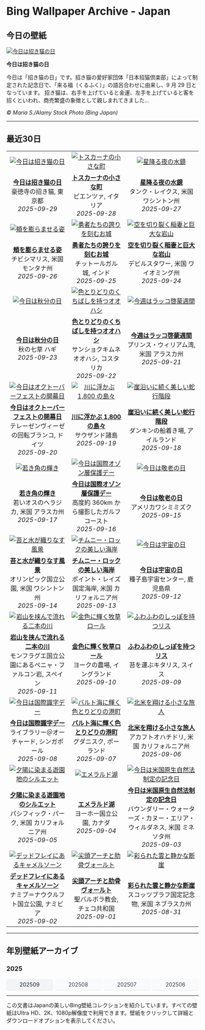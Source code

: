 # Bing Wallpaper Archive - Japan

## 今日の壁紙

[![今日は招き猫の日](https://www.bing.com/th?id=OHR.ManekiNeko_JA-JP6063646197_UHD.jpg&pid=hp&w=2560)](https://bing.codexun.com/jp/detail/20250929)

**今日は招き猫の日**

今日は「招き猫の日」です。招き猫の愛好家団体「日本招猫倶楽部」によって制定された記念日で、「来る福（くるふく）」の語呂合わせに由来し、9 月 29 日となっています。 招き猫は、右手を上げていると金運、左手を上げていると客を招くといわれ、商売繁盛の象徴として親しまれてきました…

*© Maria S./Alamy Stock Photo (Bing Japan)*

---

## 最近30日

| | | |
|:---:|:---:|:---:|
| [![今日は招き猫の日](https://www.bing.com/th?id=OHR.ManekiNeko_JA-JP6063646197_UHD.jpg&pid=hp&w=2560)](https://bing.codexun.com/jp/detail/20250929) | [![トスカーナの小さな町](https://www.bing.com/th?id=OHR.PienzaItaly_JA-JP1964382138_UHD.jpg&pid=hp&w=2560)](https://bing.codexun.com/jp/detail/20250928) | [![星降る夜の水鏡](https://www.bing.com/th?id=OHR.TankLakes_JA-JP1667519475_UHD.jpg&pid=hp&w=2560)](https://bing.codexun.com/jp/detail/20250927) | 
| **[今日は招き猫の日](https://bing.codexun.com/jp/detail/20250929)**<br>豪徳寺の招き猫, 東京都<br>*2025-09-29* | **[トスカーナの小さな町](https://bing.codexun.com/jp/detail/20250928)**<br>ピエンツァ, イタリア<br>*2025-09-28* | **[星降る夜の水鏡](https://bing.codexun.com/jp/detail/20250927)**<br>タンク・レイクス, 米国 ワシントン州<br>*2025-09-27* | 
| [![頬を膨らませる姿](https://www.bing.com/th?id=OHR.AutumnChipmunk_JA-JP1455684810_UHD.jpg&pid=hp&w=2560)](https://bing.codexun.com/jp/detail/20250926) | [![勇者たちの誇りを刻むお城](https://www.bing.com/th?id=OHR.FortChittorgarh_JA-JP1975287268_UHD.jpg&pid=hp&w=2560)](https://bing.codexun.com/jp/detail/20250925) | [![空を切り裂く稲妻と巨大な岩山](https://www.bing.com/th?id=OHR.BearLodge_JA-JP0426816004_UHD.jpg&pid=hp&w=2560)](https://bing.codexun.com/jp/detail/20250924) | 
| **[頬を膨らませる姿](https://bing.codexun.com/jp/detail/20250926)**<br>チビシマリス, 米国 モンタナ州<br>*2025-09-26* | **[勇者たちの誇りを刻むお城](https://bing.codexun.com/jp/detail/20250925)**<br>チットールガル城, インド<br>*2025-09-25* | **[空を切り裂く稲妻と巨大な岩山](https://bing.codexun.com/jp/detail/20250924)**<br>デビルスタワー, 米国 ワイオミング州<br>*2025-09-24* | 
| [![今日は秋分の日](https://www.bing.com/th?id=OHR.AutumnEquinox2025_JA-JP9152081751_UHD.jpg&pid=hp&w=2560)](https://bing.codexun.com/jp/detail/20250923) | [![色とりどりのくちばしを持つオオハシ](https://www.bing.com/th?id=OHR.ToucanForest_JA-JP8804759807_UHD.jpg&pid=hp&w=2560)](https://bing.codexun.com/jp/detail/20250922) | [![今週はラッコ啓蒙週間](https://www.bing.com/th?id=OHR.IceOtters_JA-JP8317371641_UHD.jpg&pid=hp&w=2560)](https://bing.codexun.com/jp/detail/20250921) | 
| **[今日は秋分の日](https://bing.codexun.com/jp/detail/20250923)**<br>秋の七草 ハギ<br>*2025-09-23* | **[色とりどりのくちばしを持つオオハシ](https://bing.codexun.com/jp/detail/20250922)**<br>サンショクキムネオオハシ, コスタリカ<br>*2025-09-22* | **[今週はラッコ啓蒙週間](https://bing.codexun.com/jp/detail/20250921)**<br>プリンス・ウィリアム湾, 米国 アラスカ州<br>*2025-09-21* | 
| [![今日はオクトーバーフェストの開幕日](https://www.bing.com/th?id=OHR.OktoberfestSwing_JA-JP7932270954_UHD.jpg&pid=hp&w=2560)](https://bing.codexun.com/jp/detail/20250920) | [![川に浮かぶ 1,800 の島々](https://www.bing.com/th?id=OHR.ThousandIslands_JA-JP7633482914_UHD.jpg&pid=hp&w=2560)](https://bing.codexun.com/jp/detail/20250919) | [![崖沿いに続く美しい蛇行階段](https://www.bing.com/th?id=OHR.DunquinIreland_JA-JP7345541610_UHD.jpg&pid=hp&w=2560)](https://bing.codexun.com/jp/detail/20250918) | 
| **[今日はオクトーバーフェストの開幕日](https://bing.codexun.com/jp/detail/20250920)**<br>テレーゼンヴィーゼの回転ブランコ, ドイツ<br>*2025-09-20* | **[川に浮かぶ 1,800 の島々](https://bing.codexun.com/jp/detail/20250919)**<br>サウザンド諸島<br>*2025-09-19* | **[崖沿いに続く美しい蛇行階段](https://bing.codexun.com/jp/detail/20250918)**<br>ダンキンの船着き場, アイルランド<br>*2025-09-18* | 
| [![若き角の輝き](https://www.bing.com/th?id=OHR.YoungMoose_JA-JP2388659996_UHD.jpg&pid=hp&w=2560)](https://bing.codexun.com/jp/detail/20250917) | [![今日は国際オゾン層保護デー](https://www.bing.com/th?id=OHR.OzoneEarth_JA-JP1432094253_UHD.jpg&pid=hp&w=2560)](https://bing.codexun.com/jp/detail/20250916) | [![今日は敬老の日](https://www.bing.com/th?id=OHR.AgedDay2025_JA-JP9424136979_UHD.jpg&pid=hp&w=2560)](https://bing.codexun.com/jp/detail/20250915) | 
| **[若き角の輝き](https://bing.codexun.com/jp/detail/20250917)**<br>若いオスのヘラジカ, 米国 アラスカ州<br>*2025-09-17* | **[今日は国際オゾン層保護デー](https://bing.codexun.com/jp/detail/20250916)**<br>高度約 360km から撮影したガルフコースト<br>*2025-09-16* | **[今日は敬老の日](https://bing.codexun.com/jp/detail/20250915)**<br>アメリカワシミミズク<br>*2025-09-15* | 
| [![苔と水が織りなす風景](https://www.bing.com/th?id=OHR.HohWaterfall_JA-JP8707934931_UHD.jpg&pid=hp&w=2560)](https://bing.codexun.com/jp/detail/20250914) | [![チムニー・ロックの美しい海岸](https://www.bing.com/th?id=OHR.PointReyesSeashore_JA-JP7685899201_UHD.jpg&pid=hp&w=2560)](https://bing.codexun.com/jp/detail/20250913) | [![今日は宇宙の日](https://www.bing.com/th?id=OHR.SpaceDay2025_JA-JP8112086826_UHD.jpg&pid=hp&w=2560)](https://bing.codexun.com/jp/detail/20250912) | 
| **[苔と水が織りなす風景](https://bing.codexun.com/jp/detail/20250914)**<br>オリンピック国立公園, 米国 ワシントン州<br>*2025-09-14* | **[チムニー・ロックの美しい海岸](https://bing.codexun.com/jp/detail/20250913)**<br>ポイント・レイズ国定海岸, 米国 カリフォルニア州<br>*2025-09-13* | **[今日は宇宙の日](https://bing.codexun.com/jp/detail/20250912)**<br>種子島宇宙センター, 鹿児島県<br>*2025-09-12* | 
| [![岩山を挟んで流れる二本の川](https://www.bing.com/th?id=OHR.ExtremaduraJamon_JA-JP6016561282_UHD.jpg&pid=hp&w=2560)](https://bing.codexun.com/jp/detail/20250911) | [![金色に輝く牧草ロール](https://www.bing.com/th?id=OHR.YorkshireHay_JA-JP4491584308_UHD.jpg&pid=hp&w=2560)](https://bing.codexun.com/jp/detail/20250910) | [![ふわふわのしっぽを持つリス](https://www.bing.com/th?id=OHR.SwissSquirrel_JA-JP3789357030_UHD.jpg&pid=hp&w=2560)](https://bing.codexun.com/jp/detail/20250909) | 
| **[岩山を挟んで流れる二本の川](https://bing.codexun.com/jp/detail/20250911)**<br>モンフラグエ国立公園にあるペニャ・ファルコン岩, スペイン<br>*2025-09-11* | **[金色に輝く牧草ロール](https://bing.codexun.com/jp/detail/20250910)**<br>ヨークの農場, イングランド<br>*2025-09-10* | **[ふわふわのしっぽを持つリス](https://bing.codexun.com/jp/detail/20250909)**<br>苔を運ぶキタリス, スイス<br>*2025-09-09* | 
| [![今日は国際識字デー](https://www.bing.com/th?id=OHR.OrchardLibrary_JA-JP1251489199_UHD.jpg&pid=hp&w=2560)](https://bing.codexun.com/jp/detail/20250908) | [![バルト海に輝く色とりどりの港町](https://www.bing.com/th?id=OHR.BlueGdansk_JA-JP0907344323_UHD.jpg&pid=hp&w=2560)](https://bing.codexun.com/jp/detail/20250907) | [![北米を翔ける小さな旅人](https://www.bing.com/th?id=OHR.RufousHummer_JA-JP7090993703_UHD.jpg&pid=hp&w=2560)](https://bing.codexun.com/jp/detail/20250906) | 
| **[今日は国際識字デー](https://bing.codexun.com/jp/detail/20250908)**<br>ライブラリー＠オーチャード, シンガポール<br>*2025-09-08* | **[バルト海に輝く色とりどりの港町](https://bing.codexun.com/jp/detail/20250907)**<br>グダニスク, ポーランド<br>*2025-09-07* | **[北米を翔ける小さな旅人](https://bing.codexun.com/jp/detail/20250906)**<br>アカフトオハチドリ, 米国 カリフォルニア州<br>*2025-09-06* | 
| [![夕陽に染まる遊園地のシルエット](https://www.bing.com/th?id=OHR.SunsetPier_JA-JP6277978338_UHD.jpg&pid=hp&w=2560)](https://bing.codexun.com/jp/detail/20250905) | [![エメラルド湖](https://www.bing.com/th?id=OHR.YohoNP_JA-JP5965096200_UHD.jpg&pid=hp&w=2560)](https://bing.codexun.com/jp/detail/20250904) | [![今日は米国原生自然法制定の記念日](https://www.bing.com/th?id=OHR.MinnesotaWaters_JA-JP5876109313_UHD.jpg&pid=hp&w=2560)](https://bing.codexun.com/jp/detail/20250903) | 
| **[夕陽に染まる遊園地のシルエット](https://bing.codexun.com/jp/detail/20250905)**<br>パシフィック・パーク, 米国 カリフォルニア州<br>*2025-09-05* | **[エメラルド湖](https://bing.codexun.com/jp/detail/20250904)**<br>ヨーホー国立公園, カナダ<br>*2025-09-04* | **[今日は米国原生自然法制定の記念日](https://bing.codexun.com/jp/detail/20250903)**<br>バウンダリー・ウォーターズ・カヌー・エリア・ウィルダネス, 米国 ミネソタ州<br>*2025-09-03* | 
| [![デッドフレイにあるキャメルソーン](https://www.bing.com/th?id=OHR.DeadvleiTrees_JA-JP5847596989_UHD.jpg&pid=hp&w=2560)](https://bing.codexun.com/jp/detail/20250902) | [![尖頭アーチと肋骨ヴォールト](https://www.bing.com/th?id=OHR.SaintBarbaras_JA-JP5804029970_UHD.jpg&pid=hp&w=2560)](https://bing.codexun.com/jp/detail/20250901) | [![彩られた雲と静かな断崖](https://www.bing.com/th?id=OHR.ScottsBluff_JA-JP5785584590_UHD.jpg&pid=hp&w=2560)](https://bing.codexun.com/jp/detail/20250831) | 
| **[デッドフレイにあるキャメルソーン](https://bing.codexun.com/jp/detail/20250902)**<br>ナミブ＝ナウクルフト国立公園, ナミビア<br>*2025-09-02* | **[尖頭アーチと肋骨ヴォールト](https://bing.codexun.com/jp/detail/20250901)**<br>聖バルボラ教会, チェコ共和国<br>*2025-09-01* | **[彩られた雲と静かな断崖](https://bing.codexun.com/jp/detail/20250831)**<br>スコッツブラフ国定記念物, 米国 ネブラスカ州<br>*2025-08-31* | 


---

## 年別壁紙アーカイブ

### 2025
<div style="display: grid; grid-template-columns: repeat(auto-fit, minmax(80px, 1fr)); gap: 6px; margin: 12px 0;">
<a href="https://bing.codexun.com/jp/archive/202509" style="padding: 6px 12px; font-size: 14px; border-radius: 6px; box-shadow: 0 1px 2px rgba(0,0,0,0.1); background-color: #f3f4f6; color: #374151; text-decoration: none; text-align: center; transition: background-color 0.2s ease; font-weight: 500;">202509</a>
<a href="https://bing.codexun.com/jp/archive/202508" style="padding: 6px 12px; font-size: 14px; border-radius: 6px; box-shadow: 0 1px 2px rgba(0,0,0,0.1); background-color: #f9fafb; color: #374151; text-decoration: none; text-align: center; transition: background-color 0.2s ease;">202508</a>
<a href="https://bing.codexun.com/jp/archive/202507" style="padding: 6px 12px; font-size: 14px; border-radius: 6px; box-shadow: 0 1px 2px rgba(0,0,0,0.1); background-color: #f9fafb; color: #374151; text-decoration: none; text-align: center; transition: background-color 0.2s ease;">202507</a>
<a href="https://bing.codexun.com/jp/archive/202506" style="padding: 6px 12px; font-size: 14px; border-radius: 6px; box-shadow: 0 1px 2px rgba(0,0,0,0.1); background-color: #f9fafb; color: #374151; text-decoration: none; text-align: center; transition: background-color 0.2s ease;">202506</a>
</div>



---

この文書はJapanの美しいBing壁紙コレクションを紹介しています。すべての壁紙はUltra HD、2K、1080p解像度で利用できます。壁紙をクリックして詳細とダウンロードオプションを表示してください。
